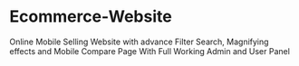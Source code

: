 # Ecommerce-Website
Online Mobile Selling Website with advance Filter Search, Magnifying effects and Mobile Compare Page With Full Working Admin and User Panel
